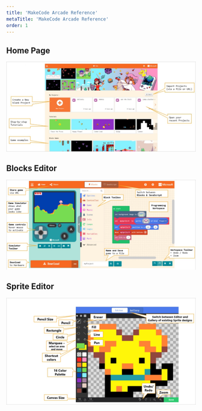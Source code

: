 ```yaml
---
title: 'MakeCode Arcade Reference'
metaTitle: 'MakeCode Arcade Reference'
order: 1
---
```


## Home Page

![MakeCode Arcade Home Page](arcade-home-page.jpg)

## Blocks Editor

![MakeCode Arcade Blocks Editor](blocks-editor.jpg)

## Sprite Editor

![MakeCode Arcade Sprite Editor](sprite-editor.jpg)